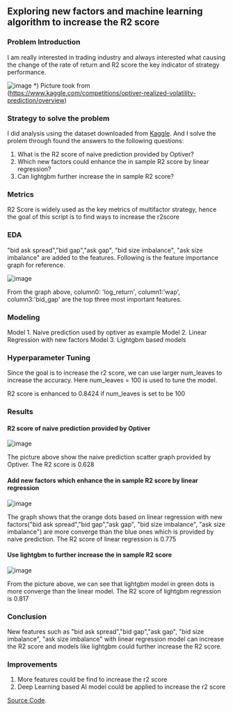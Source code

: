 
## Exploring new factors and machine learning algorithm to increase the R2 score

### Problem Introduction
I am really interested in trading industry and always interested what causing the change of the rate of return and R2 score the key indicator of strategy performance.

![image](https://user-images.githubusercontent.com/109795677/183232847-91323839-b36f-4d0d-a5d6-76a95892cbab.png)
*) Picture took from (https://www.kaggle.com/competitions/optiver-realized-volatility-prediction/overview)

### Strategy to solve the problem
I did analysis using the dataset downloaded from [Kaggle](https://www.kaggle.com/competitions/optiver-realized-volatility-prediction/data). And I solve the prolem through found the answers to the following questions:

1. What is the R2 score of naive prediction provided by Optiver?
2. Which new factors could enhance the in sample R2 score by linear regression?
3. Can lightgbm further increase the in sample R2 score?

### Metrics

R2 Score is widely used as the key metrics of multifactor strategy, hence the goal of this script is to find ways to increase the r2score

### EDA
"bid ask spread","bid gap","ask gap", "bid size imbalance", "ask size imbalance" are added to the features. Following is the feature importance graph for reference.

![image](https://user-images.githubusercontent.com/109795677/183243910-9ff51c43-2556-4529-a45a-4eb8521b65ed.png)

From the graph above, column0: 'log_return', column1:'wap', column3:'bid_gap' are the top three most important features.

### Modeling

Model 1. Naive prediction used by optiver as example
Model 2. Linear Regression with new factors
Model 3. Lightgbm based models

### Hyperparameter Tuning

Since the goal is to increase the r2 score, we can use larger num_leaves to increase the accuracy. Here num_leaves = 100 is used to tune the model. 

R2 score is enhanced to 0.8424 if num_leaves is set to be 100

### Results

#### R2 score of naive prediction provided by Optiver

![image](https://user-images.githubusercontent.com/109795677/183234385-22a792b7-183e-44d6-abc9-92ce4dbcdbf6.png)

The picture above show the naive prediction scatter graph provided by Optiver. The R2 score is 0.628

#### Add new factors which enhance the in sample R2 score by linear regression
![image](https://user-images.githubusercontent.com/109795677/183234460-e088c74e-81e9-4943-9a67-6b69ce17f4a9.png)

The graph shows that the orange dots based on linear regression with new factors("bid ask spread","bid gap","ask gap", "bid size imbalance", "ask size imbalance") are more converge than the blue ones which is provided by naive prediction. The R2 score of linear regression is 0.775

#### Use lightgbm to further increase the in sample R2 score
![image](https://user-images.githubusercontent.com/109795677/183235170-82164117-1096-4a91-9ca1-1330c051e737.png)

From the picture above, we can see that lightgbm model in green dots is more converge than the linear model. The R2 score of lightgbm regression is 0.817 

### Conclusion
New features such as "bid ask spread","bid gap","ask gap", "bid size imbalance", "ask size imbalance" with linear regression model can increase the R2 score and models like lightgbm could further increase the R2 score.

### Improvements
1) More features could be find to increase the r2 score
2) Deep Learning based AI model could be applied to increase the r2 score

[Source Code](https://github.com/datascientistlyg/capstone_code).
